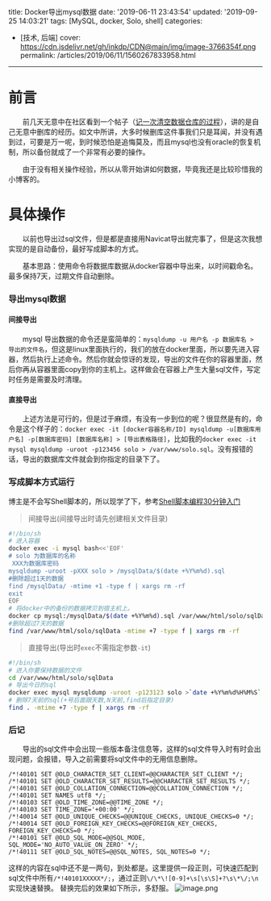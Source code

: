 title: Docker导出mysql数据
date: '2019-06-11 23:43:54'
updated: '2019-09-25 14:03:21'
tags: [MySQL, docker, Solo, shell]
categories: 
  - [技术, 后端]
cover: https://cdn.jsdelivr.net/gh/inkdp/CDN@main/img/image-3766354f.png
permalink: /articles/2019/06/11/1560267833958.html
---
# 前言
&emsp;&emsp;前几天无意中在社区看到一个帖子（[记一次清空数据仓库的过程](https://hacpai.com/article/1553941852324)），讲的是自己无意中删库的经历。如文中所讲，大多时候删库这件事我们只是耳闻，并没有遇到过，可要是万一呢，到时候恐怕是追悔莫及，而且mysql也没有oracle的恢复机制，所以备份就成了一个非常有必要的操作。

&emsp;&emsp;由于没有相关操作经验，所以从零开始讲如何数据，毕竟我还是比较珍惜我的小博客的。

# 具体操作
&emsp;&emsp;以前也导出过sql文件，但是都是直接用Navicat导出就完事了，但是这次我想实现的是自动备份，最好写成脚本的方式。

&emsp;&emsp;基本思路：使用命令将数据库数据从docker容器中导出来，以时间戳命名。最多保持7天，过期文件自动删除。
### 导出mysql数据

#### 间接导出
&emsp;&emsp;mysql 导出数据的命令还是蛮简单的：`mysqldump -u 用户名 -p 数据库名 > 导出的文件名`，但这是linux里面执行的，我们的放在docker里面，所以要先进入容器，然后执行上述命令。然后你就会惊讶的发现，导出的文件在你的容器里面，然后你再从容器里面copy到你的主机上。这样做会在容器上产生大量sql文件，写定时任务是需要及时清理。

#### 直接导出

&emsp;&emsp;上述方法是可行的，但是过于麻烦，有没有一步到位的呢？很显然是有的，命令是这个样子的：`docker exec -it [docker容器名称/ID] mysqldump -u[数据库用户名] -p[数据库密码] [数据库名称] > [导出表格路径]`，比如我的`docker exec -it mysql mysqldump -uroot -p123456 solo > /var/www/solo.sql`。没有报错的话，导出的数据库文件就会到你指定的目录下了。
### 写成脚本方式运行
博主是不会写Shell脚本的，所以现学了下，参考[Shell脚本编程30分钟入门](https://github.com/qinjx/30min_guides/blob/master/shell.md)

> 间接导出(间接导出时请先创建相关文件目录)

```bash
#!/bin/sh
# 进入容器
docker exec -i mysql bash<<'EOF'
# solo 为数据库的名称
 XXX为数据库密码
mysqldump -uroot -pXXX solo > /mysqlData/$(date +%Y%m%d).sql
#删除超过1天的数据
find /mysqlData/ -mtime +1 -type f | xargs rm -rf
exit
EOF
# 将docker中的备份的数据拷贝到宿主机上。
docker cp mysql:/mysqlData/$(date +%Y%m%d).sql /var/www/html/solo/sqlData/
#删除超过7天的数据
find /var/www/html/solo/sqlData -mtime +7 -type f | xargs rm -rf

```

> 直接导出(导出时`exec`不需指定参数`-it`)

```bash
#!/bin/sh
# 进入你要保持数据的文件
cd /var/www/html/solo/sqlData
# 导出今日的sql
docker exec mysql mysqldump -uroot -p123123 solo >`date +%Y%m%d%H%M%S`.sql
# 删除7天前的sql(+号后面跟天数,N天前,find后指定目录)
find . -mtime +7 -type f | xargs rm -rf
```
### 后记
&emsp;&emsp;导出的sql文件中会出现一些版本备注信息等，这样的sql文件导入时有时会出现问题，会报错，导入之前需要将sql文件中的无用信息删除。
```
/*!40101 SET @OLD_CHARACTER_SET_CLIENT=@@CHARACTER_SET_CLIENT */;
/*!40101 SET @OLD_CHARACTER_SET_RESULTS=@@CHARACTER_SET_RESULTS */;
/*!40101 SET @OLD_COLLATION_CONNECTION=@@COLLATION_CONNECTION */;
/*!40101 SET NAMES utf8 */;
/*!40103 SET @OLD_TIME_ZONE=@@TIME_ZONE */;
/*!40103 SET TIME_ZONE='+00:00' */;
/*!40014 SET @OLD_UNIQUE_CHECKS=@@UNIQUE_CHECKS, UNIQUE_CHECKS=0 */;
/*!40014 SET @OLD_FOREIGN_KEY_CHECKS=@@FOREIGN_KEY_CHECKS, FOREIGN_KEY_CHECKS=0 */;
/*!40101 SET @OLD_SQL_MODE=@@SQL_MODE, SQL_MODE='NO_AUTO_VALUE_ON_ZERO' */;
/*!40111 SET @OLD_SQL_NOTES=@@SQL_NOTES, SQL_NOTES=0 */;
```
这样的内容在sql中还不是一两句，到处都是。这里提供一段正则，可快速匹配到sql文件中所有`/*!40101XXXXX*/;`，通过正则`\/\*\![0-9]+\s[\s\S]+?\s\*\/;\n`实现快速替换。
替换完后的效果如下所示，多舒服。
![image.png](https://cdn.jsdelivr.net/gh/inkdp/CDN@main/img/image-3766354f.png)
